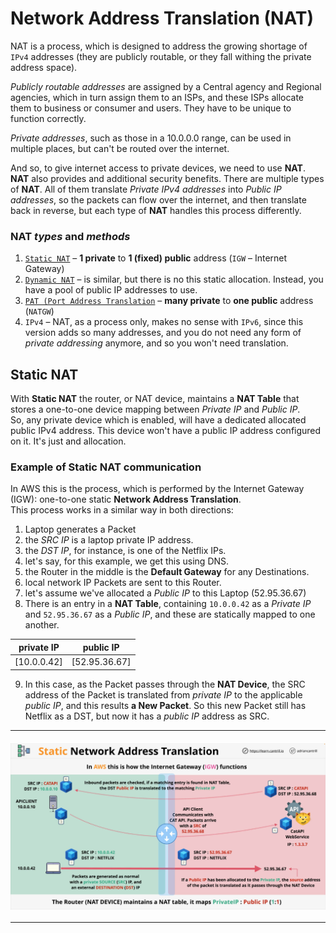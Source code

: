 # Network Address Translation (NAT)
NAT is a process, which is designed to address the growing shortage of `IPv4` addresses (they are publicly routable, or they fall 
withing the private address space).

_Publicly routable addresses_ are assigned by a Central agency and Regional agencies, which in turn assign them to an ISPs, and these ISPs 
allocate them to business or consumer and users. They have to be unique to function correctly.

_Private addresses_, such as those in a 10.0.0.0 range, can be used in multiple places, but can't be routed over the internet.

And so, to give internet access to private devices, we need to use **NAT**.  
**NAT** also provides and additional security benefits. There are multiple types of **NAT**. All of them translate _Private IPv4 
addresses_ into _Public IP addresses_, so the packets can flow over the internet, and then translate back in reverse, but each type of 
**NAT** handles this process differently.

### NAT _types_ and _methods_
1. [`Static NAT`](#static-nat) – **1 private** to **1 (fixed) public** address (`IGW` – Internet Gateway)
2. [`Dynamic NAT`](./02-network_address_translation-NAT-p2.md/#dynamic-nat) – is similar, but there is no this static allocation. Instead, you have 
   a pool of public IP addresses to use.
3. [`PAT (Port Address Translation`](./02-network_address_translation-NAT-p2.md/#pat--port-address-translation) – **many private** to **one public** address (`NATGW`)
4. `IPv4` – NAT, as a process only, makes no sense with `IPv6`, since this version adds so many addresses, and you do not need any form 
   of _private addressing_ anymore, and so you won't need translation. 

## Static NAT
With **Static NAT** the router, or NAT device, maintains a **NAT Table** that stores a one-to-one device mapping between _Private IP_ 
and _Public IP_.  
So, any private device which is enabled, will have a dedicated allocated public IPv4 address. This device won't have a public IP address 
configured on it. It's just and allocation.

### Example of Static NAT communication
In AWS this is the process, which is performed by the Internet Gateway (IGW): one-to-one static **Network Address Translation**.   
This process works in a similar way in both directions:

1. Laptop generates a Packet
2. the _SRC IP_ is a laptop private IP address.
3. the _DST IP_, for instance, is one of the Netflix IPs.
4. let's say, for this example, we get this using DNS.
5. the Router in the middle is the **Default Gateway** for any Destinations.
6. local network IP Packets are sent to this Router.
7. let's assume we've allocated a _Public IP_ to this Laptop (52.95.36.67)
8. There is an entry in a **NAT Table**, containing `10.0.0.42` as a _Private IP_ and `52.95.36.67` as a _Public IP_, and these are 
   statically mapped to one another.

| private IP  | public IP     |
|-------------|---------------|
| [10.0.0.42] | [52.95.36.67] |

9. In this case, as the Packet passes through the **NAT Device**, the SRC address of the Packet is translated from _private IP_ to the 
applicable _public IP_, and this results **a New Packet**. So this new Packet still has Netflix as a DST, but now it has a _public IP_ 
   address as SRC.

---
<div style="display: flex; justify-content: center; margin: 20px 0">
  <img src="../assets/01-network_address_translation-NAT-p1-1.png" style="width:700px; text-align: center">
</div> 

---

